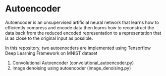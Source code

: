 # Autoencoder
Autoencoder is an unsupervised artificial neural network that learns how to efficiently compress and encode data then learns how to reconstruct the data back from the reduced encoded representation to a representation that is as close to the original input as possible.

In this repository, two autoenocders are implemented using Tensorflow Deep Learning Framework on MNIST dataset
1. Convolutional Autoencoder (convolutional_autoencoder.py)
2. Image denoising using autoencoder (image_denoising.py)
